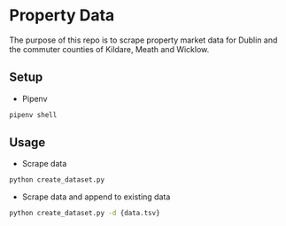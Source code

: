 # Property Data

The purpose of this repo is to scrape property market data for Dublin and the commuter counties of Kildare, Meath and Wicklow.

## Setup

* Pipenv

```bash
pipenv shell
```

## Usage

* Scrape data

```bash
python create_dataset.py
```

* Scrape data and append to existing data

```bash
python create_dataset.py -d {data.tsv}
```
